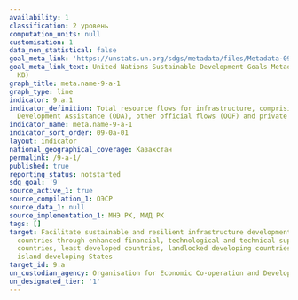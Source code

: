 ```yaml
---
availability: 1
classification: 2 уровень
computation_units: null
customisation: 1
data_non_statistical: false
goal_meta_link: 'https://unstats.un.org/sdgs/metadata/files/Metadata-09-0A-01.pdf '
goal_meta_link_text: United Nations Sustainable Development Goals Metadata (PDF 208
  KB)
graph_title: meta.name-9-a-1
graph_type: line
indicator: 9.a.1
indicator_definition: Total resource flows for infrastructure, comprising Official
  Development Assistance (ODA), other official flows (OOF) and private flows
indicator_name: meta.name-9-a-1
indicator_sort_order: 09-0a-01
layout: indicator
national_geographical_coverage: Казахстан
permalink: /9-a-1/
published: true
reporting_status: notstarted
sdg_goal: '9'
source_active_1: true
source_compilation_1: ОЭСР
source_data_1: null
source_implementation_1: МНЭ РК, МИД РК
tags: []
target: Facilitate sustainable and resilient infrastructure development in developing
  countries through enhanced financial, technological and technical support to African
  countries, least developed countries, landlocked developing countries and small
  island developing States
target_id: 9.a
un_custodian_agency: Organisation for Economic Co-operation and Development (OECD)
un_designated_tier: '1'
---
```

